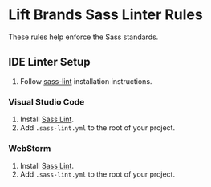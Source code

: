 # Lift Brands Sass Linter Rules

These rules help enforce the Sass standards.

## IDE Linter Setup

1. Follow [sass-lint](https://github.com/sasstools/sass-lint) installation instructions.

### Visual Studio Code

1. Install [Sass Lint](https://marketplace.visualstudio.com/items?itemName=glen-84.sass-lint).
2. Add `.sass-lint.yml` to the root of your project.

### WebStorm

1. Install [Sass Lint](https://plugins.jetbrains.com/plugin/8171-sass-lint).
2. Add `.sass-lint.yml` to the root of your project.
